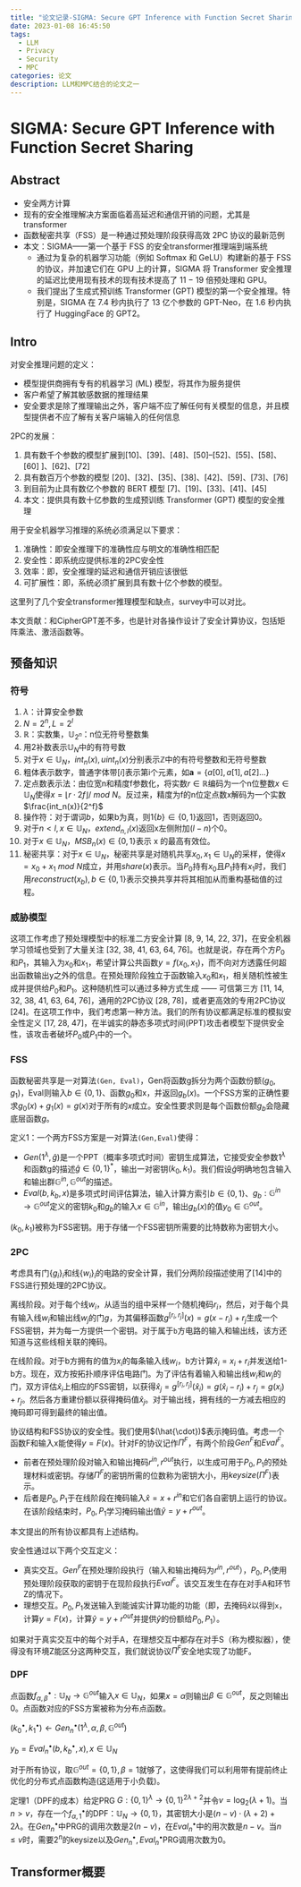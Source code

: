 ```yaml
---
title: "论文记录-SIGMA: Secure GPT Inference with Function Secret Sharing"
date: 2023-01-08 16:45:50
tags:
  - LLM
  - Privacy
  - Security
  - MPC
categories: 论文
description: LLM和MPC结合的论文之一
---
```

# SIGMA: Secure GPT Inference with Function Secret Sharing

## Abstract
- 安全两方计算
- 现有的安全推理解决方案面临着高延迟和通信开销的问题，尤其是transformer
- 函数秘密共享（FSS）是一种通过预处理阶段获得高效 2PC 协议的最新范例
- 本文：SIGMA——第一个基于 FSS 的安全transformer推理端到端系统
	- 通过为复杂的机器学习功能（例如 Softmax 和 GeLU）构建新的基于 FSS 的协议，并加速它们在 GPU 上的计算，SIGMA 将 Transformer 安全推理的延迟比使用现有技术的现有技术提高了 11 − 19 倍预处理和 GPU。
	- 我们提出了生成式预训练 Transformer (GPT) 模型的第一个安全推理。特别是，SIGMA 在 7.4 秒内执行了 13 亿个参数的 GPT-Neo，在 1.6 秒内执行了 HuggingFace 的 GPT2。
## Intro
对安全推理问题的定义：
- 模型提供商拥有专有的机器学习 (ML) 模型，将其作为服务提供
- 客户希望了解其敏感数据的推理结果
- 安全要求是除了推理输出之外，客户端不应了解任何有关模型的信息，并且模型提供者不应了解有关客户端输入的任何信息

2PC的发展：
1. 具有数千个参数的模型扩展到[10]、[39]、[48]、[50]–[52]、[55]、[58]、[60] ]、[62]、[72]
2. 具有数百万个参数的模型 [20]、[32]、[35]、[38]、[42]、[59]、[73]、[76]
3. 到目前为止具有数亿个参数的 BERT 模型 [7]、[19]、[33]、[41]、[45]
4. 本文：提供具有数十亿参数的生成预训练 Transformer (GPT) 模型的安全推理

用于安全机器学习推理的系统必须满足以下要求：
1. 准确性：即安全推理下的准确性应与明文的准确性相匹配
2. 安全性：即系统应提供标准的2PC安全性
3. 效率：即，安全推理的延迟和通信开销应该很低
4. 可扩展性：即，系统必须扩展到具有数十亿个参数的模型。

这里列了几个安全transformer推理模型和缺点，survey中可以对比。

本文贡献：和CipherGPT差不多，也是针对各操作设计了安全计算协议，包括矩阵乘法、激活函数等。

## 预备知识
### 符号
1. $\lambda$：计算安全参数
2. $N=2^n,L=2^l$
3. $\mathbb{R}$：实数集，$\mathbb{U}_{2^n}$：n位无符号整数集
4. 用2补数表示$\mathbb{U}_{N}$中的有符号数
5. 对于$x\in\mathbb{U}_N$，$int_n(x),uint_n(x)$分别表示$\mathbb{Z}$中的有符号整数和无符号整数
6. 粗体表示数字，普通字体带$[i]$表示第i个元素，如$\mathbf{a}=\lbrace a[0],a[1],a[2]... \rbrace$
7. 定点数表示法：由位宽n和精度f参数化，将实数$r\in\mathbb{R}$编码为一个n位整数$x\in\mathbb{U}_N$使得$x=\lfloor r\cdot 2f \rfloor/\ mod\ N$。反过来，精度为f的n位定点数x解码为一个实数$\frac{int_n(x)}{2^f}$
8. 操作符：对于谓词$b$，如果b为真，则$1\lbrace b\rbrace\in\lbrace 0,1\rbrace$返回1，否则返回0。
9. 对于$n\lt l,x\in\mathbb{U}_N$，$extend_{n,l}(x)$返回x左侧附加$(l-n)$个0。
10. 对于$x\in\mathbb{U}_N$，$MSB_n(x)\in\lbrace 0,1\rbrace$表示 x 的最高有效位。
11. 秘密共享：对于$x\in\mathbb{U}_N$，秘密共享是对随机共享$x_0,x_1\in\mathbb{U}_N$的采样，使得$x=x_0+x_1\ mod\ N$成立，并用$share(x)$表示。当$P_0$持有$x_0$且$P_1$持有$x_1$时，我们用$reconstruct(x_b), b\in\lbrace 0,1\rbrace$表示交换共享并将其相加从而重构基础值的过程。

### 威胁模型
这项工作考虑了预处理模型中的标准二方安全计算 [8, 9, 14, 22, 37]，在安全机器学习领域也受到了大量关注 [32, 38, 41, 63, 64, 76]。也就是说，存在两个方$P_0$和$P_1$，其输入为$x_0$和$x_1$，希望计算公共函数$y = f(x_0, x_1)$，而不向对方透露任何超出函数输出y之外的信息。在预处理阶段独立于函数输入$x_0$和$x_1$，相关随机性被生成并提供给$P_0$和$P_1$。这种随机性可以通过多种方式生成 —— 可信第三方 [11, 14, 32, 38, 41, 63, 64, 76]，通用的2PC协议 [28, 78]，或者更高效的专用2PC协议 [24]。在这项工作中，我们考虑第一种方法。我们的所有协议都满足标准的模拟安全性定义 [17, 28, 47]，在半诚实的静态多项式时间(PPT)攻击者模型下提供安全性，该攻击者破坏$P_0$或$P_1$中的一个。

### FSS
函数秘密共享是一对算法`(Gen, Eval)`，Gen将函数g拆分为两个函数份额$(g_0,g_1)$，Eval则输入$b\in\lbrace 0,1\rbrace$、函数$g_0$和x，并返回$g_b(x)$。一个FSS方案的正确性要求$g_0(x)+ g_1(x)= g(x)$对于所有的$x$成立。安全性要求则是每个函数份额$g_b$会隐藏底层函数$g$。

定义1：一个两方FSS方案是一对算法`(Gen,Eval)`使得：
- $Gen(1^\lambda,\hat{g})$是一个PPT（概率多项式时间）密钥生成算法，它接受安全参数$1^\lambda$和函数g的描述$\hat{g}\in\lbrace 0,1\rbrace^*$，输出一对密钥$(k_0, k_1)$。我们假设$\hat{g}$明确地包含输入和输出群$\mathbb{G}^{in}, \mathbb{G}^{out}$的描述。
- $Eval(b,k_b,x)$是多项式时间评估算法，输入计算方索引$b\in\lbrace 0,1\rbrace$、$g_b:\mathbb{G}^{in}\rightarrow\mathbb{G}^{out}$定义的密钥$k_0$和$g_b$的输入$x\in\mathbb{G}^{in}$，输出$g_b(x)$的值$y_0\in\mathbb{G}^{out}$。

$(k_0, k_1)$被称为FSS密钥。用于存储一个FSS密钥所需要的比特数称为密钥大小。

### 2PC
考虑具有门$\lbrace g_i\rbrace_i$和线$\lbrace w_i\rbrace_i$的电路的安全计算，我们分两阶段描述使用了[14]中的FSS进行预处理的2PC协议。

离线阶段。对于每个线$w_i$，从适当的组中采样一个随机掩码$r_i$，然后，对于每个具有输入线$w_i$和输出线$w_j$的门$g$，为其偏移函数$g^{[r_i,r_j]}(x)=g(x-r_i)+r_j$生成一个FSS密钥，并为每一方提供一个密钥。对于属于`b`方电路的输入和输出线，该方还知道与这些线相关联的掩码。

在线阶段。对于b方拥有的值为$x_i$的每条输入线$w_i$，b方计算$\hat{x}_i=x_i+r_i$并发送给1-b方。现在，双方按拓扑顺序评估电路门。为了评估有着输入和输出线$w_i$和$w_j$的门，双方评估$\hat{x}_i$上相应的FSS密钥，以获得$\hat{x}_j=g^{[r_i,r_j]}(\hat{x}_i)=g(\hat{x}_i-r_i)+r_j=g(x_i)+r_j$。然后各方重建份额以获得掩码值$\hat{x}_j$。对于输出线，拥有线的一方减去相应的掩码即可得到最终的输出值。

协议结构和FSS协议的安全性。我们使用$(\hat{\cdot})$表示掩码值。考虑一个函数F和输入x能使得$y=F(x)$。针对F的协议记作$\Pi^F$，有两个阶段$Gen^F$和$Eval^F$。
- 前者在预处理阶段对输入和输出掩码$r^{in},r^{out}$执行，以生成可用于$P_0,P_1$的预处理材料或密钥。存储$\Pi^F$的密钥所需的位数称为密钥大小，用$keysize(\Pi^F)$表示。
- 后者是$P_0,P_1$于在线阶段在掩码输入$\hat{x}=x+r^{in}$和它们各自密钥上运行的协议。在该阶段结束时，$P_0,P_1$学习掩码输出值$\hat{y}=y+r^{out}$。

本文提出的所有协议都具有上述结构。

安全性通过以下两个交互定义：
- 真实交互。$Gen^F$在预处理阶段执行（输入和输出掩码为$r^{in},r^{out}$），$P_0,P_1$使用预处理阶段获取的密钥于在现阶段执行$Eval^F$。该交互发生在存在对手A和环节Z的情况下。
- 理想交互。$P_0,P_1$发送输入到能诚实计算功能的功能（即，去掩码$\hat{x}$以得到`x`，计算$y=F(x)$，计算$\hat{y}=y+r^{out}$并提供$\hat{y}$的份额给$P_0,P_1$）。

如果对于真实交互中的每个对手A，在理想交互中都存在对手S（称为模拟器），使得没有环境Z能区分这两种交互，我们就说协议$\Pi^F$安全地实现了功能F。

### DPF
点函数$f_{\alpha,\beta}^{\bullet}:\mathbb{U}_N\rightarrow \mathbb{G}^{out}$输入$x\in\mathbb{U}_N$，如果$x=\alpha$则输出$\beta\in\mathbb{G}^{out}$，反之则输出0。点函数对应的FSS方案被称为分布点函数。

$(k_0^{\bullet},k_1^{\bullet})\leftarrow Gen_n^{\bullet}(1^\lambda,\alpha,\beta,\mathbb{G}^{out})$

$y_b=Eval_n^{\bullet}(b,k_b^{\bullet},x),x\in\mathbb{U}_N$

对于所有协议，取$\mathbb{G}^{out}=\lbrace 0,1\rbrace,\beta=1$就够了，这使得我们可以利用带有提前终止优化的分布式点函数构造(这适用于小负载)。

定理1（DPF的成本）给定PRG $G:\lbrace 0,1\rbrace^\lambda\rightarrow\lbrace0,1\rbrace^{2\lambda+2}$并令$v=\log_2(\lambda+1)$。当$n\gt v$，存在一个$f_{\alpha,1}^{\bullet}$的DPF：$\mathbb{U}_N\rightarrow\lbrace 0,1\rbrace$，其密钥大小是$(n-v)\cdot(\lambda+2)+2\lambda$。在$Gen_n^{\bullet}$中PRG的调用次数是$2(n-v)$，在$Eval_n^{\bullet}$中的用次数是$n-v$。当$n\leq v$时，需要$2^n$的keysize以及$Gen_n^{\bullet},Eval_n^{\bullet}$PRG调用次数为0。

## Transformer概要

